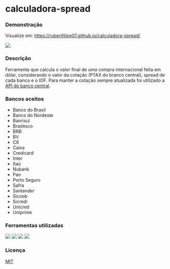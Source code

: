 # calculadora-spread

<h3>Demonstração</h3>
<p>Visualize em: <a href="https://rubenfilipe07.github.io/calculadora-spread/">https://rubenfilipe07.github.io/calculadora-spread/</a></p>

<a href="https://rubenfilipe07.github.io/calculadora-spread/">
  <img src="https://user-images.githubusercontent.com/53026536/132115494-281d3c17-ec07-4cfd-9b87-76f0b9f97893.png" /> 
</a>

<h3>Descrição</h3>
Ferramenta que calcula o valor final de uma compra internacional feita em dólar, considerando o valor da cotação (PTAX do branco central), spread de cada banco e o IOF. 
Para manter a cotação sempre atualizada foi utilizado a <a href="https://dadosabertos.bcb.gov.br/dataset/dolar-americano-usd-todos-os-boletins-diarios">API do banco central</a>.

<h3>Bancos aceitos</h3>
<ul>
  <li>Banco do Brasil	</li>
  <li>Banco do Nordeste	</li>
  <li>Banrisul</li>
  <li>Bradesco</li>
  <li>BRB</li>
  <li>BV</li>
  <li>C6</li>
  <li>Caixa</li>
  <li>Credicard</li>
  <li>Inter</li>
  <li>Itaú</li>
  <li>Nubank</li>
  <li>Pan</li>
  <li>Porto Seguro</li>
  <li>Safra</li>
  <li>Santander</li>
  <li>Sicoob</li>
  <li>Sicredi</li>
  <li>Unicred</li>
  <li>Uniprime</li>
</ul>


<h3>Ferramentas utilizadas</h3>

<p align='left'>
   <img src="https://img.shields.io/badge/jQuery-0769AD?style=for-the-badge&logo=jquery&logoColor=white" />
  <img src="https://img.shields.io/badge/Bootstrap-563D7C?style=for-the-badge&logo=bootstrap&logoColor=white" />
  <img src="https://img.shields.io/badge/HTML5-E34F26?style=for-the-badge&logo=html5&logoColor=white" />
  <img src="https://img.shields.io/badge/CSS3-1572B6?style=for-the-badge&logo=css3&logoColor=white" />
</p>

<h3>Licença</h3>
<a href="https://github.com/RubenFilipe07/calculadora-spread/blob/master/LICENSE">MIT</a>

